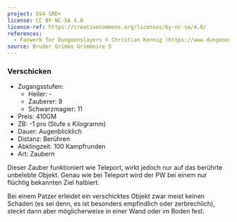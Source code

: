 ```yaml
---
project: DS4 SRD+
license: CC BY-NC-SA 4.0
licence-ref: https://creativecommons.org/licenses/by-nc-sa/4.0/
references: 
  - Fanwerk for Dungeonslayers © Christian Kennig (https://www.dungeonslayers.net/)
source: Bruder Grimms Grimmoire 5
---
```


### Verschicken

- Zugangsstufen:
  - Heiler: -
  - Zauberer: 9
  - Schwarzmagier: 11
- Preis: 410GM
- ZB: -1 pro (Stufe x Kilogramm)
- Dauer: Augenblicklich
- Distanz: Berühren
- Abklingzeit: 100 Kampfrunden
- Art: Zaubern

Dieser Zauber funktioniert wie Teleport, wirkt jedoch nur auf das berührte unbelebte Objekt. Genau wie bei Teleport wird der PW bei einem nur flüchtig bekannten Ziel halbiert.

Bei einem Patzer erleidet ein verschicktes Objekt zwar meist keinen Schaden (es sei denn, es ist besonders empfindlich oder zerbrechlich), steckt dann aber möglicherweise in einer Wand oder im Boden fest.

